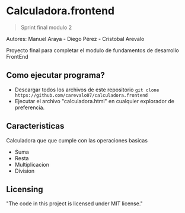 
# Calculadora.frontend
> Sprint final modulo 2

Autores: Manuel Araya - Diego Pérez - Cristobal Arevalo

Proyecto final para completar el modulo de fundamentos de desarrollo FrontEnd

## Como ejecutar programa?
* Descargar todos los archivos de este repositorio
```git clone https://github.com/carevalo07/calculadora.frontend ```
* Ejecutar el archivo "calculadora.html" en cualquier explorador de preferencia.

## Caracteristicas

Calculadora que que cumple con las operaciones basicas
* Suma
* Resta
* Multiplicacion
* Division

## Licensing

"The code in this project is licensed under MIT license."
